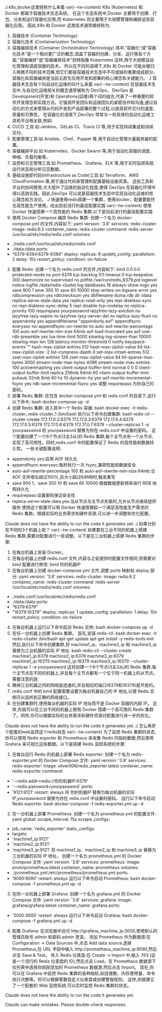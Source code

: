 
J
k8s,docker这里统称什么来着
var(--tw-content)
K8s (Kubernetes) 和 Docker 都属于容器技术生态系统。
在这个生态系统中,Docker 主要用于创建、打包、分发和运行容器化应用,而 Kubernetes 则主要用于大规模管理和编排这些容器化应用。
因此,K8s 和 Docker 这类技术通常被统称为:
1. 容器技术 (Container Technology)
2. 容器化技术 (Containerization Technology)
3. 容器编排技术 (Container Orchestration Technology)
其中,"容器化"或"容器化技术"是一个相对更广泛的概念,涵盖了容器的创建、分发、运行等各个方面;"容器编排"或"容器编排技术"则特指像 Kubernetes 这样,用于大规模自动化管理和调度容器的技术。
所以在不同的语境下,K8s 和 Docker 可能会被归入稍微不同的技术范畴,但它们都是容器技术生态中不可或缺的重要组成部分。容器化和容器编排是当前云原生应用开发和部署的核心理念和关键能力。
J
容器技术生态有个叫自动化运维的叫什么来着
var(--tw-content)
在容器技术生态中,与自动化运维相关的概念通常被称为 DevOps。
DevOps 是 Development(开发)和 Operations(运维)两个词的组合,代表了一种重要的软件开发理念和实践方法。它强调开发团队和运维团队的紧密协作和沟通,通过自动化的方式来管理从代码开发到产品部署的整个过程,以提高软件交付的速度、质量和可靠性。
在容器化的语境下,DevOps 常常与一些具体的自动化运维工具和平台相关联,例如:
1. CI/CD 工具:如 Jenkins、GitLab CI、Travis CI 等,用于实现持续集成和持续交付。
2. 配置管理工具:如 Ansible、Chef、Puppet 等,用于自动化管理大量服务器的配置。
3. 容器编排平台:如 Kubernetes、Docker Swarm 等,用于自动化容器的调度、伸缩、负载均衡等。
4. 监控和日志管理工具:如 Prometheus、Grafana、ELK 等,用于实时监控系统运行状态和分析日志数据。
5. 基础设施即代码(Infrastructure as Code)工具:如 Terraform、AWS CloudFormation 等,用于通过代码来管理和配置基础设施资源。
这些工具和平台的协同使用,大大提升了运维的自动化程度,使得 DevOps 在容器化环境中得以高效实践。因此,DevOps 可以说是容器技术生态中实现自动化运维的核心理念和方法论。
J
快速使用redis搭建一个集群，使用docker，配置要能符合高性能生产使用，给出目前流行的最佳配置实践
var(--tw-content)
使用 Docker 快速搭建一个高性能的 Redis 集群,以下是目前流行的最佳配置实践:
1. 使用 Docker Compose 编排 Redis 集群:
创建一个名为 docker-compose.yml 的文件,内容如下:
yaml
version: '3.8'
services:
redis-cluster:
image: redis:6.2
container_name: redis-cluster
command: redis-server /usr/local/etc/redis/redis.conf
volumes:
- ./redis.conf:/usr/local/etc/redis/redis.conf
- ./data:/data
ports:
- "6379-6384:6379-6384"
deploy:
replicas: 6
update_config:
parallelism: 2
delay: 10s
restart_policy:
condition: on-failure
2. 配置 Redis:
创建一个名为 redis.conf 的文件,内容如下:
bind 0.0.0.0
protected-mode no
port 6379
tcp-backlog 511
timeout 0
tcp-keepalive 300
daemonize no
supervised no
pidfile /var/run/redis_6379.pid
loglevel notice
logfile /data/redis-cluster.log
databases 16
always-show-logo yes
save 900 1
save 300 10
save 60 10000
stop-writes-on-bgsave-error yes
rdbcompression yes
rdbchecksum yes
dbfilename dump.rdb
dir /data
replica-serve-stale-data yes
replica-read-only yes
repl-diskless-sync no
repl-diskless-sync-delay 5
repl-disable-tcp-nodelay no
replica-priority 100
requirepass yourpassword
lazyfree-lazy-eviction no
lazyfree-lazy-expire no
lazyfree-lazy-server-del no
replica-lazy-flush no
appendonly yes
appendfilename "appendonly.aof"
appendfsync everysec
no-appendfsync-on-rewrite no
auto-aof-rewrite-percentage 100
auto-aof-rewrite-min-size 64mb
aof-load-truncated yes
aof-use-rdb-preamble yes
lua-time-limit 5000
slowlog-log-slower-than 10000
slowlog-max-len 128
latency-monitor-threshold 0
notify-keyspace-events ""
hash-max-ziplist-entries 512
hash-max-ziplist-value 64
list-max-ziplist-size -2
list-compress-depth 0
set-max-intset-entries 512
zset-max-ziplist-entries 128
zset-max-ziplist-value 64
hll-sparse-max-bytes 3000
stream-node-max-bytes 4096
stream-node-max-entries 100
activerehashing yes
client-output-buffer-limit normal 0 0 0
client-output-buffer-limit replica 256mb 64mb 60
client-output-buffer-limit pubsub 32mb 8mb 60
hz 10
dynamic-hz yes
aof-rewrite-incremental-fsync yes
rdb-save-incremental-fsync yes
调整 requirepass 为你自己的密码。
3. 部署 Redis 集群:
在包含 docker-compose.yml 和 redis.conf 的目录下,运行以下命令:
bash
docker-compose up -d
4. 创建 Redis 集群:
进入其中一个 Redis 容器:
bash
docker exec -it redis-cluster_redis-cluster_1 /bin/bash
执行以下命令创建集群:
bash
redis-cli --cluster create 172.17.0.2:6379 172.17.0.3:6379 172.17.0.4:6379 172.17.0.5:6379 172.17.0.6:6379 172.17.0.7:6379 --cluster-replicas 1 -a yourpassword
将 yourpassword 替换为你在 redis.conf 中设置的密码。
这个配置创建了一个6个节点(3主3从)的 Redis 集群,每个主节点有一个从节点,实现了高可用性。同时,redis.conf 中的配置保证了 Redis 的高性能和数据持久性。
一些关键配置说明:
* appendonly yes:启用 AOF 持久化
* appendfsync everysec:每秒执行一次 fsync,兼顾性能和数据安全
* auto-aof-rewrite-percentage 100 和 auto-aof-rewrite-min-size 64mb:当 AOF 文件增长超过100%,且大小超过64MB时,触发重写
* save 900 1、save 300 10 和 save 60 10000:根据数据更新频率进行 RDB 快照持久化
* requirepass:设置密码保证安全性
* replica-serve-stale-data yes:当从节点与主节点失联时,允许从节点继续提供服务
使用这个配置可以用 Docker 快速搭建起一个满足高性能生产需求的 Redis 集群。根据实际的业务需求和硬件资源,可以进一步调整和优化配置。

Claude does not have the ability to run the code it generates yet.
J
如果分别在不同的3个机器上呢？
var(--tw-content)
如果要在三台不同的机器上搭建 Redis 集群,需要对配置进行一些调整。以下是在三台机器上搭建 Redis 集群的步骤:
1. 在每台机器上安装 Docker。
2. 在每台机器上创建 redis.conf 文件,内容与之前提供的配置文件相同,但需要对 bind 配置进行修改:
bind 你的机器IP
3. 在每台机器上创建 docker-compose.yml 文件,调整 ports 映射和 deploy 部分:
yaml
version: '3.8'
services:
redis-cluster:
image: redis:6.2
container_name: redis-cluster
command: redis-server /usr/local/etc/redis/redis.conf
volumes:
- ./redis.conf:/usr/local/etc/redis/redis.conf
- ./data:/data
ports:
- "6379:6379"
- "16379:16379"
deploy:
replicas: 1
update_config:
parallelism: 1
delay: 10s
restart_policy:
condition: on-failure
4. 在每台机器上运行以下命令启动 Redis 实例:
bash
docker-compose up -d
5. 在任一台机器上创建 Redis 集群。
首先,安装 redis-cli:
bash
docker exec -it redis-cluster /bin/bash
apt-get update
apt-get install -y redis-tools
exit
然后,执行以下命令创建集群,将 machine1_ip、machine2_ip 和 machine3_ip 替换为三台机器的实际 IP 地址:
bash
redis-cli --cluster create machine1_ip:6379 machine2_ip:6379 machine3_ip:6379 machine1_ip:16379 machine2_ip:16379 machine3_ip:16379 --cluster-replicas 1 -a yourpassword
这将创建一个6个节点(3主3从)的 Redis 集群,每个主节点在不同的机器上,并且每个主节点都有一个位于同一机器上的从节点。
需要注意的是:
1. 确保三台机器之间的网络是连通的,并且相应的端口(6379和16379)是开放的。
2. redis.conf 中的 bind 配置需要设置为每台机器自己的 IP 地址,以便 Redis 实例可以监听到正确的网络接口。
3. 在创建集群时,使用每台机器的实际 IP 地址而不是 Docker 容器的内部 IP。
这样,你就可以在三台不同的机器上使用 Docker 搭建一个高可用的 Redis 集群了。同样,你可以根据实际的业务需求和硬件资源对配置进行进一步的优化。

Claude does not have the ability to run the code it generates yet.
J
怎么再弄个配套的web监控这个redis状态
var(--tw-content)
为了监控 Redis 集群的状态,你可以使用 Redis exporter 和 Prometheus 来收集 Redis 的指标数据,然后使用 Grafana 来可视化这些数据。以下是搭建 Redis 监控系统的步骤:
1. 在每台运行 Redis 的机器上部署 Redis exporter:
创建一个名为 redis-exporter.yml 的 Docker Compose 文件:
yaml
version: '3.8'
services:
redis-exporter:
image: oliver006/redis_exporter:latest
container_name: redis-exporter
command:
- '--redis.addr=redis://你的机器IP:6379'
- '--redis.password=yourpassword'
ports:
- '9121:9121'
restart: always
将 你的机器IP 替换为每台机器的实际 IP,yourpassword 替换为你在 redis.conf 中设置的密码。
运行以下命令启动 Redis exporter:
bash
docker-compose -f redis-exporter.yml up -d
2. 在一台机器上部署 Prometheus:
创建一个名为 prometheus.yml 的配置文件:
yaml
global:
scrape_interval: 15s
scrape_configs:
- job_name: 'redis_exporter'
static_configs:
- targets:
- 'machine1_ip:9121'
- 'machine2_ip:9121'
- 'machine3_ip:9121'
将 machine1_ip、machine2_ip 和 machine3_ip 替换为三台机器的实际 IP 地址。
创建一个名为 prometheus.yml 的 Docker Compose 文件:
yaml
version: '3.8'
services:
prometheus:
image: prom/prometheus:latest
container_name: prometheus
volumes:
- ./prometheus.yml:/etc/prometheus/prometheus.yml
ports:
- '9090:9090'
restart: always
运行以下命令启动 Prometheus:
bash
docker-compose -f prometheus.yml up -d
3. 在同一台机器上部署 Grafana:
创建一个名为 grafana.yml 的 Docker Compose 文件:
yaml
version: '3.8'
services:
grafana:
image: grafana/grafana:latest
container_name: grafana
ports:
- '3000:3000'
restart: always
运行以下命令启动 Grafana:
bash
docker-compose -f grafana.yml up -d
4. 配置 Grafana:
在浏览器中访问 http://grafana_machine_ip:3000,使用默认的管理员账号 admin 和密码 admin 登录。
添加 Prometheus 作为数据源:在 Configuration -> Data Sources 中,点击 Add data source,选择 Prometheus,在 URL 字段中输入 http://prometheus_machine_ip:9090,然后点击 Save & Test。
导入 Redis 仪表盘:在 Create -> Import 中,输入 763 (这是一个流行的 Redis 仪表盘的 ID),然后点击 Load。在 Prometheus 数据源下拉列表中选择你刚刚添加的 Prometheus 数据源,然后点击 Import。
现在,你可以在 Grafana 中监控 Redis 集群的各种指标,如连接数、内存使用量、命令执行次数等。你可以根据需要自定义仪表盘或创建警报规则。
这样,你就建立了一个配套的 Web 监控系统,可以实时监控 Redis 集群的状态。

Claude does not have the ability to run the code it generates yet.

Claude can make mistakes. Please double-check responses.
